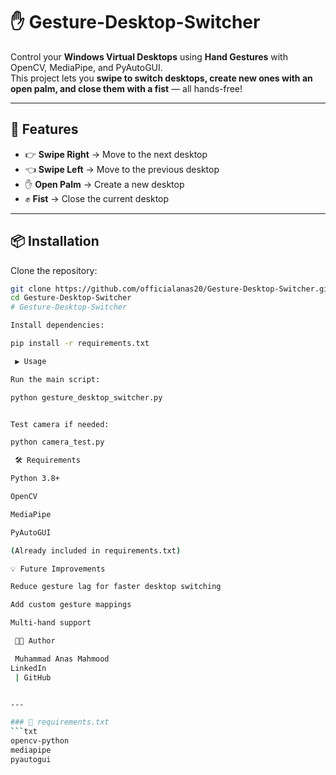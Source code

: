 # ✋ Gesture-Desktop-Switcher

Control your **Windows Virtual Desktops** using **Hand Gestures** with OpenCV, MediaPipe, and PyAutoGUI.  
This project lets you **swipe to switch desktops, create new ones with an open palm, and close them with a fist** — all hands-free!

---

## 🚀 Features
- 👉 **Swipe Right** → Move to the next desktop  
- 👈 **Swipe Left** → Move to the previous desktop  
- ✋ **Open Palm** → Create a new desktop  
- ✊ **Fist** → Close the current desktop  

---

## 📦 Installation
Clone the repository:
```bash
git clone https://github.com/officialanas20/Gesture-Desktop-Switcher.git
cd Gesture-Desktop-Switcher
# Gesture-Desktop-Switcher

Install dependencies:

pip install -r requirements.txt

 ▶️ Usage

Run the main script:

python gesture_desktop_switcher.py


Test camera if needed:

python camera_test.py

 🛠 Requirements

Python 3.8+

OpenCV

MediaPipe

PyAutoGUI

(Already included in requirements.txt)

💡 Future Improvements

Reduce gesture lag for faster desktop switching

Add custom gesture mappings

Multi-hand support

 👨‍💻 Author

 Muhammad Anas Mahmood
LinkedIn
 | GitHub


---

### 📄 requirements.txt
```txt
opencv-python
mediapipe
pyautogui
